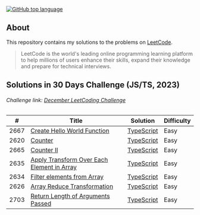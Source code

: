 [![GitHub top language](https://img.shields.io/github/languages/top/diyorbekrustamjonov/leetcode?style=flat-square&logo=github)](https://github.com/orzklv/nix)

## About

This repository contains my solutions to the problems on [LeetCode](https://leetcode.com/).


> LeetCode is the world's leading online programming learning platform to help millions of users enhance their skills, expand their knowledge and prepare for technical interviews.

## Solutions in 30 Days Challenge (JS/TS, 2023) 

###### Challenge link: [December LeetCoding Challenge](https://leetcode.com/discuss/study-guide/3458761/Open-to-Registration!-30-Days-of-LC-JavaScript-Challenge)

| # | Title | Solution | Difficulty |
|---| ----- | -------- | ---------- |
|2667|[Create Hello World Function](https://leetcode.com/problems/create-hello-world-function/)|[TypeScript](./30_day_challenge/01_2667_create_hello_world_function.ts)|Easy|
|2620|[Counter](https://leetcode.com/problems/counter/)|[TypeScript](./30_day_challenge/02_2620_counter.ts)|Easy|
|2665|[Counter II](https://leetcode.com/problems/counter-ii)|[TypeScript](./30_day_challenge/03_2665_counter_ii.ts)|Easy|
|2635|[Apply Transform Over Each Element in Array](https://leetcode.com/problems/apply-transform-over-each-element-in-array/)|[TypeScript](./30_day_challenge/04_2635_apply_transform_over_each_element_in_array.ts)|Easy|
|2634|[Filter elements from Array](https://leetcode.com/problems/filter-elements-from-array) | [TypeScript](./30_day_challenge/05_2634_filter_elements_from_array.ts)|Easy|
|2626|[Array Reduce Transformation](https://leetcode.com/problems/array-reduce-transformation) | [TypeScript](./30_day_challenge/06_2626_array_reduce_transformation.ts)|Easy|
|2703|[Return Length of Arguments Passed](https://leetcode.com/problems/return-length-of-arguments-passed)|[TypeScript](./30_day_challenge/08_2703_return_length_of_arguments_passed.ts)|Easy|